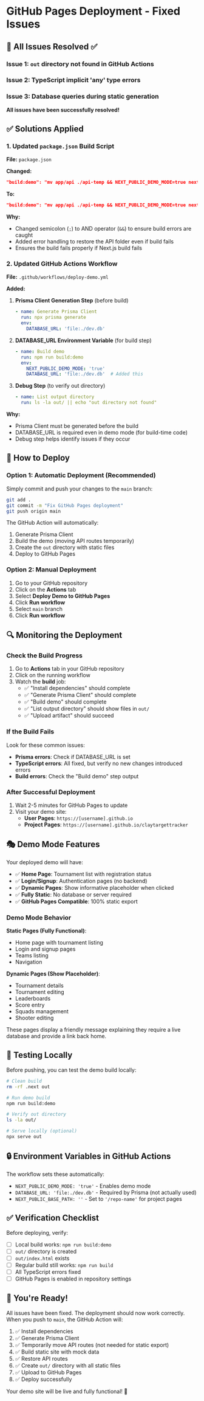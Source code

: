 # GitHub Pages Deployment - Fixed Issues

## 🔧 All Issues Resolved ✅

### Issue 1: `out` directory not found in GitHub Actions
### Issue 2: TypeScript implicit 'any' type errors  
### Issue 3: Database queries during static generation

**All issues have been successfully resolved!**

## ✅ Solutions Applied

### 1. **Updated `package.json` Build Script**
**File:** `package.json`

**Changed:**
```json
"build:demo": "mv app/api ./api-temp && NEXT_PUBLIC_DEMO_MODE=true next build; mv ./api-temp app/api"
```

**To:**
```json
"build:demo": "mv app/api ./api-temp && NEXT_PUBLIC_DEMO_MODE=true next build && mv ./api-temp app/api || (mv ./api-temp app/api 2>/dev/null; exit 1)"
```

**Why:** 
- Changed semicolon (`;`) to AND operator (`&&`) to ensure build errors are caught
- Added error handling to restore the API folder even if build fails
- Ensures the build fails properly if Next.js build fails

### 2. **Updated GitHub Actions Workflow**
**File:** `.github/workflows/deploy-demo.yml`

**Added:**
1. **Prisma Client Generation Step** (before build)
   ```yaml
   - name: Generate Prisma Client
     run: npx prisma generate
     env:
       DATABASE_URL: 'file:./dev.db'
   ```

2. **DATABASE_URL Environment Variable** (for build step)
   ```yaml
   - name: Build demo
     run: npm run build:demo
     env:
       NEXT_PUBLIC_DEMO_MODE: 'true'
       DATABASE_URL: 'file:./dev.db'  # Added this
   ```

3. **Debug Step** (to verify out directory)
   ```yaml
   - name: List output directory
     run: ls -la out/ || echo "out directory not found"
   ```

**Why:**
- Prisma Client must be generated before the build
- DATABASE_URL is required even in demo mode (for build-time code)
- Debug step helps identify issues if they occur

## 🚀 How to Deploy

### Option 1: Automatic Deployment (Recommended)
Simply commit and push your changes to the `main` branch:

```bash
git add .
git commit -m "Fix GitHub Pages deployment"
git push origin main
```

The GitHub Action will automatically:
1. Generate Prisma Client
2. Build the demo (moving API routes temporarily)
3. Create the `out` directory with static files
4. Deploy to GitHub Pages

### Option 2: Manual Deployment
1. Go to your GitHub repository
2. Click on the **Actions** tab
3. Select **Deploy Demo to GitHub Pages**
4. Click **Run workflow**
5. Select `main` branch
6. Click **Run workflow**

## 🔍 Monitoring the Deployment

### Check the Build Progress
1. Go to **Actions** tab in your GitHub repository
2. Click on the running workflow
3. Watch the **build** job:
   - ✅ "Install dependencies" should complete
   - ✅ "Generate Prisma Client" should complete
   - ✅ "Build demo" should complete
   - ✅ "List output directory" should show files in `out/`
   - ✅ "Upload artifact" should succeed

### If the Build Fails
Look for these common issues:
- **Prisma errors**: Check if DATABASE_URL is set
- **TypeScript errors**: All fixed, but verify no new changes introduced errors
- **Build errors**: Check the "Build demo" step output

### After Successful Deployment
1. Wait 2-5 minutes for GitHub Pages to update
2. Visit your demo site:
   - **User Pages**: `https://[username].github.io`
   - **Project Pages**: `https://[username].github.io/claytargettracker`

## 🎭 Demo Mode Features

Your deployed demo will have:
- ✅ **Home Page**: Tournament list with registration status
- ✅ **Login/Signup**: Authentication pages (no backend)
- ✅ **Dynamic Pages**: Show informative placeholder when clicked
- ✅ **Fully Static**: No database or server required
- ✅ **GitHub Pages Compatible**: 100% static export

### Demo Mode Behavior

**Static Pages (Fully Functional)**:
- Home page with tournament listing
- Login and signup pages
- Teams listing
- Navigation

**Dynamic Pages (Show Placeholder)**:
- Tournament details
- Tournament editing
- Leaderboards
- Score entry
- Squads management
- Shooter editing

These pages display a friendly message explaining they require a live database and provide a link back home.

## 📝 Testing Locally

Before pushing, you can test the demo build locally:

```bash
# Clean build
rm -rf .next out

# Run demo build
npm run build:demo

# Verify out directory
ls -la out/

# Serve locally (optional)
npx serve out
```

## 🔒 Environment Variables in GitHub Actions

The workflow sets these automatically:
- `NEXT_PUBLIC_DEMO_MODE: 'true'` - Enables demo mode
- `DATABASE_URL: 'file:./dev.db'` - Required by Prisma (not actually used)
- `NEXT_PUBLIC_BASE_PATH: ''` - Set to `'/repo-name'` for project pages

## ✅ Verification Checklist

Before deploying, verify:
- [ ] Local build works: `npm run build:demo`
- [ ] `out/` directory is created
- [ ] `out/index.html` exists
- [ ] Regular build still works: `npm run build`
- [ ] All TypeScript errors fixed
- [ ] GitHub Pages is enabled in repository settings

## 🎉 You're Ready!

All issues have been fixed. The deployment should now work correctly. When you push to `main`, the GitHub Action will:

1. ✅ Install dependencies
2. ✅ Generate Prisma Client
3. ✅ Temporarily move API routes (not needed for static export)
4. ✅ Build static site with mock data
5. ✅ Restore API routes
6. ✅ Create `out/` directory with all static files
7. ✅ Upload to GitHub Pages
8. ✅ Deploy successfully

Your demo site will be live and fully functional! 🚀

